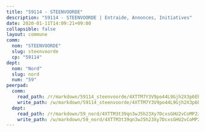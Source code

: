 ```yaml
---
title: "59114 - STEENVOORDE"
description: "59114 - STEENVOORDE | Entraide, Annonces, Initiatives"
date: 2020-01-11T14:09:21+09:00
collapsible: false
layout: commune
comm:
  nom: "STEENVOORDE"
  slug: steenvoorde
  cp: "59114"
dept:
  nom: "Nord"
  slug: nord
  num: "59"
peerpad:
  comm:
    read_path: /r/markdown/59114_steenvoorde/4XTTM7Y3V9po44L9Gjh2X3p6Eb2rgd2uAFTx3UoL6ASmnu7iT
    write_path: /w/markdown/59114_steenvoorde/4XTTM7Y3V9po44L9Gjh2X3p6Eb2rgd2uAFTx3UoL6ASmnu7iT-K3TgTyM5LBzRZcJaM7fctKim9D3gZnSNHj8aseY1astZzjC76nJDj6mYBfb8ttsxSN6bAADnaiUbFYzqRR7Lk5FdNpuuoT54F6SHt9JQVKVb4oLS6JVaeRhaKyZ2ZFUpYJSm9Ksq
  dept:
    read_path: /r/markdown/59_nord/4XTTM3t39qn3wJ5h23Xy7DcxsGHU2vCoMP2z3iS4TUn3TrtdJ
    write_path: /w/markdown/59_nord/4XTTM3t39qn3wJ5h23Xy7DcxsGHU2vCoMP2z3iS4TUn3TrtdJ-K3TgTuZGkuZqXfr6fpmH7pGsMT6ndvZQMyRDze5QBt7XScLWHoBi246kLoDKpTH2Yo4f3AFSSJqGc2ozvNww7qPLqsDjpvahxCbQ6F5znbfjp6kVgaDcTYc9LyhwSfYuCevnvZUQ
---
```


